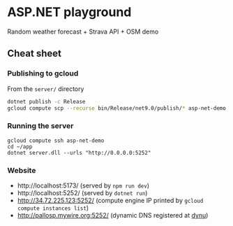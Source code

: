 # ASP.NET playground

Random weather forecast + Strava API + OSM demo

## Cheat sheet

### Publishing to gcloud

From the `server/` directory

```sh
dotnet publish -c Release
gcloud compute scp --recurse bin/Release/net9.0/publish/* asp-net-demo:~/app
```

### Running the server

```
gcloud compute ssh asp-net-demo
cd ~/app
dotnet server.dll --urls "http://0.0.0.0:5252"
```

### Website

- http://localhost:5173/ (served by `npm run dev`)
- http://localhost:5252/ (served by `dotnet run`)
- http://34.72.225.123:5252/ (compute engine IP printed by
  `gcloud compute instances list`)
- http://pallosp.mywire.org:5252/ (dynamic DNS registered at
  [dynu](https://www.dynu.com/))
